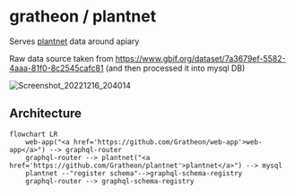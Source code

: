 # gratheon / plantnet
Serves [plantnet](https://plantnet.org/en/) data around apiary

Raw data source taken from https://www.gbif.org/dataset/7a3679ef-5582-4aaa-81f0-8c2545cafc81
(and then processed it into mysql DB)

![Screenshot_20221216_204014](https://user-images.githubusercontent.com/445122/208166785-60b9d14a-4869-457e-9300-31a1d980e47d.png)

## Architecture
```mermaid
flowchart LR
    web-app("<a href='https://github.com/Gratheon/web-app'>web-app</a>") --> graphql-router
    graphql-router --> plantnet("<a href='https://github.com/Gratheon/plantnet'>plantnet</a>") --> mysql
    plantnet --"register schema"-->graphql-schema-registry
    graphql-router --> graphql-schema-registry
```